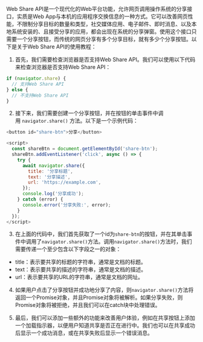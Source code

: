 Web Share API是一个现代化的Web平台功能，允许网页调用操作系统的分享接口，实质是Web App与本机的应用程序交换信息的一种方式。它可以改善网页性能，不限制分享目标的数量和类型，社交媒体应用、电子邮件、即时消息、以及本地系统安装的、且接受分享的应用，都会出现在系统的分享弹窗。使用这个接口只需要一个分享按钮，而传统的网页分享有多个分享目标，就有多少个分享按钮。以下是关于Web Share API的使用教程：

1.  首先，我们需要检查浏览器是否支持Web Share API。我们可以使用以下代码来检查浏览器是否支持Web Share API：

```js
if (navigator.share) {
  // 支持Web Share API
} else {
  // 不支持Web Share API
}


```

2.  接下来，我们需要创建一个分享按钮，并在按钮的单击事件中调用 `navigator.share()` 方法。以下是一个示例代码：

```js
<button id="share-btn">分享</button>

<script>
  const shareBtn = document.getElementById('share-btn');
  shareBtn.addEventListener('click', async () => {
    try {
      await navigator.share({
        title: '分享标题',
        text: '分享描述',
        url: 'https://example.com',
      });
      console.log('分享成功');
    } catch (error) {
      console.error('分享失败:', error);
    }
  });
</script>


```

3.  在上面的代码中，我们首先获取了一个id为`share-btn`的按钮，并在其单击事件中调用了`navigator.share()`方法。调用`navigator.share()`方法时，我们需要传递一个至少包含以下字段之一的对象：

-   title：表示要共享的标题的字符串，通常是文档的标题。
-   text：表示要共享的描述的字符串，通常是文档的描述。
-   url：表示要共享的URL的字符串，通常是文档的网址。

4.  如果用户点击了分享按钮并成功地分享了内容，则`navigator.share()`方法将返回一个Promise对象，并且Promise对象将被解析。如果分享失败，则Promise对象将被拒绝，并且我们可以在catch块中处理错误。

<!---->

5.  最后，我们可以添加一些额外的功能来改善用户体验，例如在共享按钮上添加一个加载指示器，以便用户知道共享是否正在进行中。我们也可以在共享成功后显示一个成功消息，或在共享失败后显示一个错误消息。